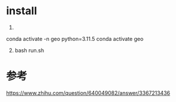 # install 
1)  
conda activate -n geo python=3.11.5
conda activate geo 

2) bash run.sh


# 

# 参考 

https://www.zhihu.com/question/640049082/answer/3367213436